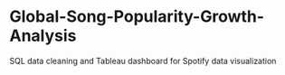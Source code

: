 # Global-Song-Popularity-Growth-Analysis
SQL data cleaning and Tableau dashboard for Spotify data visualization 
